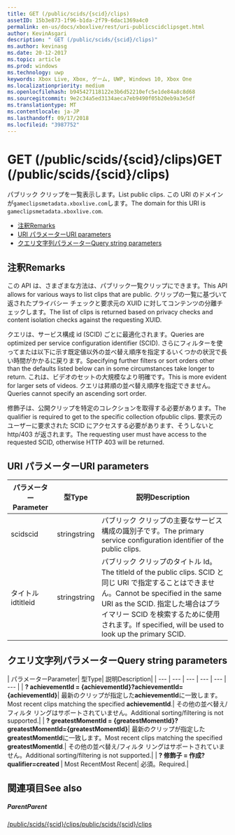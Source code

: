 ```yaml
---
title: GET (/public/scids/{scid}/clips)
assetID: 15b3e873-1f96-b1da-2f79-6dac1369a4c0
permalink: en-us/docs/xboxlive/rest/uri-publicscidclipsget.html
author: KevinAsgari
description: " GET (/public/scids/{scid}/clips)"
ms.author: kevinasg
ms.date: 20-12-2017
ms.topic: article
ms.prod: windows
ms.technology: uwp
keywords: Xbox Live, Xbox, ゲーム, UWP, Windows 10, Xbox One
ms.localizationpriority: medium
ms.openlocfilehash: b945427118122e3b6d52210efc5e1de84a8c8d68
ms.sourcegitcommit: 9e2c34a5ed3134aeca7eb9490f05b20eb9a3e5df
ms.translationtype: MT
ms.contentlocale: ja-JP
ms.lasthandoff: 09/17/2018
ms.locfileid: "3987752"
---
```

# <a name="get-publicscidsscidclips"></a><span data-ttu-id="44465-104">GET (/public/scids/{scid}/clips)</span><span class="sxs-lookup"><span data-stu-id="44465-104">GET (/public/scids/{scid}/clips)</span></span>
<span data-ttu-id="44465-105">パブリック クリップを一覧表示します。</span><span class="sxs-lookup"><span data-stu-id="44465-105">List public clips.</span></span> <span data-ttu-id="44465-106">この URI のドメインが`gameclipsmetadata.xboxlive.com`します。</span><span class="sxs-lookup"><span data-stu-id="44465-106">The domain for this URI is `gameclipsmetadata.xboxlive.com`.</span></span>
 
  * [<span data-ttu-id="44465-107">注釈</span><span class="sxs-lookup"><span data-stu-id="44465-107">Remarks</span></span>](#ID4EV)
  * [<span data-ttu-id="44465-108">URI パラメーター</span><span class="sxs-lookup"><span data-stu-id="44465-108">URI parameters</span></span>](#ID4ECB)
  * [<span data-ttu-id="44465-109">クエリ文字列パラメーター</span><span class="sxs-lookup"><span data-stu-id="44465-109">Query string parameters</span></span>](#ID4ENB)
 
<a id="ID4EV"></a>

 
## <a name="remarks"></a><span data-ttu-id="44465-110">注釈</span><span class="sxs-lookup"><span data-stu-id="44465-110">Remarks</span></span>
 
<span data-ttu-id="44465-111">この API は、さまざまな方法は、パブリック一覧クリップにできます。</span><span class="sxs-lookup"><span data-stu-id="44465-111">This API allows for various ways to list clips that are public.</span></span> <span data-ttu-id="44465-112">クリップの一覧に基づいて返されたプライバシー チェックと要求元の XUID に対してコンテンツの分離チェックします。</span><span class="sxs-lookup"><span data-stu-id="44465-112">The list of clips is returned based on privacy checks and content isolation checks against the requesting XUID.</span></span>
 
<span data-ttu-id="44465-113">クエリは、サービス構成 id (SCID) ごとに最適化されます。</span><span class="sxs-lookup"><span data-stu-id="44465-113">Queries are optimized per service configuration identifier (SCID).</span></span> <span data-ttu-id="44465-114">さらにフィルターを使ってまたは以下に示す既定値以外の並べ替え順序を指定するいくつかの状況で長い時間がかかるに戻ります。</span><span class="sxs-lookup"><span data-stu-id="44465-114">Specifying further filters or sort orders other than the defaults listed below can in some circumstances take longer to return.</span></span> <span data-ttu-id="44465-115">これは、ビデオのセットの大規模なより明確です。</span><span class="sxs-lookup"><span data-stu-id="44465-115">This is more evident for larger sets of videos.</span></span> <span data-ttu-id="44465-116">クエリは昇順の並べ替え順序を指定できません。</span><span class="sxs-lookup"><span data-stu-id="44465-116">Queries cannot specify an ascending sort order.</span></span>
 
<span data-ttu-id="44465-117">修飾子は、公開クリップを特定のコレクションを取得する必要があります。</span><span class="sxs-lookup"><span data-stu-id="44465-117">The qualifier is required to get to the specific collection ofpublic clips.</span></span> <span data-ttu-id="44465-118">要求元のユーザーに要求された SCID にアクセスする必要があります、そうしないと http/403 が返されます。</span><span class="sxs-lookup"><span data-stu-id="44465-118">The requesting user must have access to the requested SCID, otherwise HTTP 403 will be returned.</span></span>
  
<a id="ID4ECB"></a>

 
## <a name="uri-parameters"></a><span data-ttu-id="44465-119">URI パラメーター</span><span class="sxs-lookup"><span data-stu-id="44465-119">URI parameters</span></span>
 
| <span data-ttu-id="44465-120">パラメーター</span><span class="sxs-lookup"><span data-stu-id="44465-120">Parameter</span></span>| <span data-ttu-id="44465-121">型</span><span class="sxs-lookup"><span data-stu-id="44465-121">Type</span></span>| <span data-ttu-id="44465-122">説明</span><span class="sxs-lookup"><span data-stu-id="44465-122">Description</span></span>| 
| --- | --- | --- | 
| <span data-ttu-id="44465-123">scid</span><span class="sxs-lookup"><span data-stu-id="44465-123">scid</span></span>| <span data-ttu-id="44465-124">string</span><span class="sxs-lookup"><span data-stu-id="44465-124">string</span></span>| <span data-ttu-id="44465-125">パブリック クリップの主要なサービス構成の識別子です。</span><span class="sxs-lookup"><span data-stu-id="44465-125">The primary service configuration identifier of the public clips.</span></span>| 
| <span data-ttu-id="44465-126">タイトル id</span><span class="sxs-lookup"><span data-stu-id="44465-126">titleid</span></span>| <span data-ttu-id="44465-127">string</span><span class="sxs-lookup"><span data-stu-id="44465-127">string</span></span>| <span data-ttu-id="44465-128">パブリック クリップのタイトル Id。</span><span class="sxs-lookup"><span data-stu-id="44465-128">The titleId of the public clips.</span></span> <span data-ttu-id="44465-129">SCID と同じ URI で指定することはできません。</span><span class="sxs-lookup"><span data-stu-id="44465-129">Cannot be specified in the same URI as the SCID.</span></span> <span data-ttu-id="44465-130">指定した場合はプライマリー SCID を検索するために使用されます。</span><span class="sxs-lookup"><span data-stu-id="44465-130">If specified, will be used to look up the primary SCID.</span></span>| 
  
<a id="ID4ENB"></a>

 
## <a name="query-string-parameters"></a><span data-ttu-id="44465-131">クエリ文字列パラメーター</span><span class="sxs-lookup"><span data-stu-id="44465-131">Query string parameters</span></span>
 
| <span data-ttu-id="44465-132">パラメーター</span><span class="sxs-lookup"><span data-stu-id="44465-132">Parameter</span></span>| <span data-ttu-id="44465-133">型</span><span class="sxs-lookup"><span data-stu-id="44465-133">Type</span></span>| <span data-ttu-id="44465-134">説明</span><span class="sxs-lookup"><span data-stu-id="44465-134">Description</span></span>| 
| --- | --- | --- | --- | --- | --- | 
| <b><span data-ttu-id="44465-135">? achievementId = {achievementId}</span><span class="sxs-lookup"><span data-stu-id="44465-135">?achievementId={achievementId}</span></span></b>| <span data-ttu-id="44465-136">最新のクリップが指定した<b>achievementId</b>に一致します。</span><span class="sxs-lookup"><span data-stu-id="44465-136">Most recent clips matching the specified <b>achievementId</b>.</span></span>| <span data-ttu-id="44465-137">その他の並べ替え/フィルタ リングはサポートされていません。</span><span class="sxs-lookup"><span data-stu-id="44465-137">Additional sorting/filtering is not supported.</span></span>| 
| <b><span data-ttu-id="44465-138">? greatestMomentId = {greatestMomentId}</span><span class="sxs-lookup"><span data-stu-id="44465-138">?greatestMomentId={greatestMomentId}</span></span></b>| <span data-ttu-id="44465-139">最新のクリップが指定した<b>greatestMomentId</b>に一致します。</span><span class="sxs-lookup"><span data-stu-id="44465-139">Most recent clips matching the specified <b>greatestMomentId</b>.</span></span>| <span data-ttu-id="44465-140">その他の並べ替え/フィルタ リングはサポートされていません。</span><span class="sxs-lookup"><span data-stu-id="44465-140">Additional sorting/filtering is not supported.</span></span>| 
| <b><span data-ttu-id="44465-141">? 修飾子 = 作成</span><span class="sxs-lookup"><span data-stu-id="44465-141">?qualifier=created</span></span> </b>| <span data-ttu-id="44465-142">Most Recent</span><span class="sxs-lookup"><span data-stu-id="44465-142">Most Recent</span></span>| <span data-ttu-id="44465-143">必須。</span><span class="sxs-lookup"><span data-stu-id="44465-143">Required.</span></span>| 
  
<a id="ID4EDD"></a>

 
## <a name="see-also"></a><span data-ttu-id="44465-144">関連項目</span><span class="sxs-lookup"><span data-stu-id="44465-144">See also</span></span>
 
<a id="ID4EFD"></a>

 
##### <a name="parent"></a><span data-ttu-id="44465-145">Parent</span><span class="sxs-lookup"><span data-stu-id="44465-145">Parent</span></span> 

[<span data-ttu-id="44465-146">/public/scids/{scid}/clips</span><span class="sxs-lookup"><span data-stu-id="44465-146">/public/scids/{scid}/clips</span></span>](uri-publicscidclips.md)

   